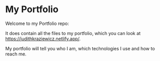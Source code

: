 # My Portfolio

Welcome to my Portfolio repo:

It does contain all the files to my portfolio, which you can look at https://judithkraziewicz.netlify.app/.

My portfolio will tell you who I am, which technologies I use and how to reach me.

<!---
ReadMe for my portfolio repo
--->
